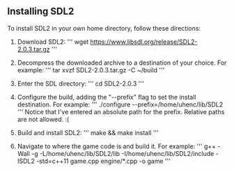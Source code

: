 Installing SDL2
---------------

To install SDL2 in your own home directory, follow these directions:

1. Download SDL2:
   ''' wget https://www.libsdl.org/release/SDL2-2.0.3.tar.gz '''

2. Decompress the downloaded archive to a destination of your choice. For example:
   ''' tar xvzf SDL2-2.0.3.tar.gz -C ~/build '''

3. Enter the SDL directory:
   ''' cd SDL2-2.0.3 '''

4. Configure the build, adding the "--prefix" flag to set the install destination. For example:
   ''' ./configure --prefix=/home/uhenc/lib/SDL2 '''
   Notice that I've entered an absolute path for the prefix. Relative paths are not allowed. :(

5. Build and install SDL2:
   ''' make && make install '''

6. Navigate to where the game code is and build it. For example:
   ''' g++ -Wall -g -L/home/uhenc/lib/SDL2/lib -I/home/uhenc/lib/SDL2/include -lSDL2 -std=c++11 game.cpp engine/*.cpp -o game '''